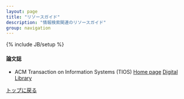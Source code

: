 ```yaml
---
layout: page
title: "リソースガイド"
description: "情報検索関連のリソースガイド"
group: navigation
---
```

{% include JB/setup %}

#### 論文誌
 * ACM Transaction on Information Systems (TIOS) [Home page](http://tois.acm.org/) [Digital Library](http://dl.acm.org/citation.cfm?id=J779)

[トップに戻る](./)
